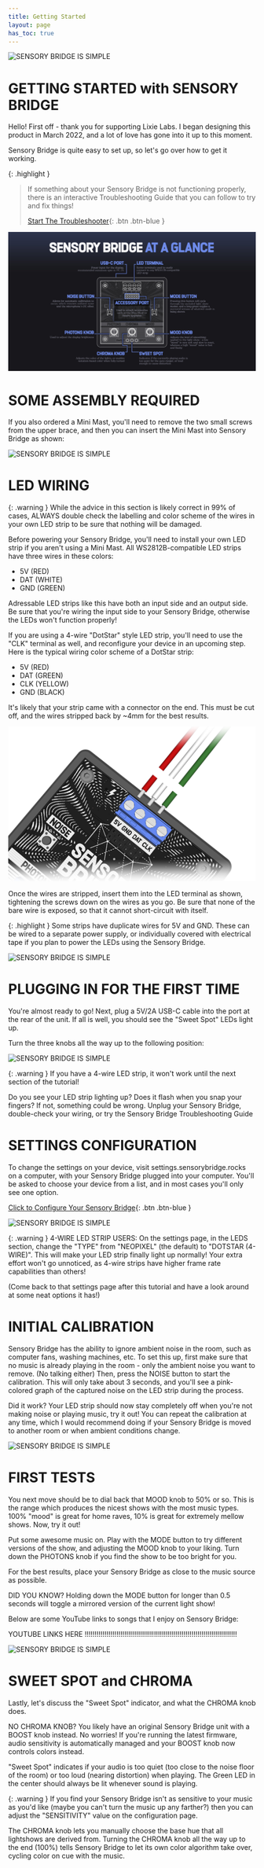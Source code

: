 ```yaml
---
title: Getting Started
layout: page
has_toc: true
---
```


![SENSORY BRIDGE IS SIMPLE](https://github.com/connornishijima/sensory_bridge_docs/blob/main/img/7.jpg?raw=true)

# **GETTING STARTED with SENSORY BRIDGE**

Hello! First off - thank you for supporting Lixie Labs. I began designing this product in March 2022, and a lot of love has gone into it up to this moment.

Sensory Bridge is quite easy to set up, so let's go over how to get it working.

{: .highlight }
> If something about your Sensory Bridge is not functioning properly, there is an interactive Troubleshooting Guide that you can follow to try and fix things!
>
> [Start The Troubleshooter](https://sensorybridge.rocks/troubleshooting/){: .btn .btn-blue }

![SENSORY BRIDGE IS SIMPLE](https://github.com/connornishijima/sensory_bridge_docs/blob/main/img/anatomy.jpg?raw=true)

# SOME ASSEMBLY REQUIRED

If you also ordered a Mini Mast, you'll need to remove the two small screws from the upper brace, and then you can insert the Mini Mast into Sensory Bridge as shown:

![SENSORY BRIDGE IS SIMPLE](https://github.com/connornishijima/sensory_bridge_docs/blob/main/img/mast_insert.png?raw=true)

# LED WIRING

{: .warning }
While the advice in this section is likely correct in 99% of cases, ALWAYS double check the labelling and color scheme of the wires in your own LED strip to be sure that nothing will be damaged.

Before powering your Sensory Bridge, you'll need to install your own LED strip if you aren't using a Mini Mast. All WS2812B-compatible LED strips have three wires in these colors:

- 5V (RED)
- DAT (WHITE)
- GND (GREEN)

Adressable LED strips like this have both an input side and an output side. Be sure that you're wiring the input side to your Sensory Bridge, otherwise the LEDs won't function properly!

If you are using a 4-wire "DotStar" style LED strip, you'll need to use the "CLK" terminal as well, and reconfigure your device in an upcoming step. Here is the typical wiring color scheme of a DotStar strip:

- 5V (RED)
- DAT (GREEN)
- CLK (YELLOW)
- GND (BLACK)

It's likely that your strip came with a connector on the end. This must be cut off, and the wires stripped back by ~4mm for the best results.

![SENSORY BRIDGE IS SIMPLE](https://github.com/connornishijima/sensory_bridge_docs/blob/main/img/wire_insert.png?raw=true)

Once the wires are stripped, insert them into the LED terminal as shown, tightening the screws down on the wires as you go. Be sure that none of the bare wire is exposed, so that it cannot short-circuit with itself.

{: .highlight }
Some strips have duplicate wires for 5V and GND. These can be wired to a separate power supply, or individually covered with electrical tape if you plan to power the LEDs using the Sensory Bridge.

![SENSORY BRIDGE IS SIMPLE](https://github.com/connornishijima/sensory_bridge_docs/blob/main/img/16.jpg?raw=true)

# PLUGGING IN FOR THE FIRST TIME

You're almost ready to go! Next, plug a 5V/2A USB-C cable into the port at the rear of the unit. If all is well, you should see the "Sweet Spot" LEDs light up.

Turn the three knobs all the way up to the following position:

![SENSORY BRIDGE IS SIMPLE](https://github.com/connornishijima/sensory_bridge_docs/blob/main/img/2.jpg?raw=true)

{: .warning }
If you have a 4-wire LED strip, it won't work until the next section of the tutorial!

Do you see your LED strip lighting up? Does it flash when you snap your fingers? If not, something could be wrong. Unplug your Sensory Bridge, double-check your wiring, or try the Sensory Bridge Troubleshooting Guide

# SETTINGS CONFIGURATION

To change the settings on your device, visit settings.sensorybridge.rocks on a computer, with your Sensory Bridge plugged into your computer. You'll be asked to choose your device from a list, and in most cases you'll only see one option.

[Click to Configure Your Sensory Bridge](https://settings.sensorybridge.rocks){: .btn .btn-blue }

![SENSORY BRIDGE IS SIMPLE](https://github.com/connornishijima/sensory_bridge_docs/blob/main/img/settings_page_pic.png?raw=true)

{: .warning }
4-WIRE LED STRIP USERS: On the settings page, in the LEDS section, change the "TYPE" from "NEOPIXEL" (the default) to "DOTSTAR (4-WIRE)". This will make your LED strip finally light up normally! Your extra effort won't go unnoticed, as 4-wire strips have higher frame rate capabilities than others!

(Come back to that settings page after this tutorial and have a look around at some neat options it has!)

# INITIAL CALIBRATION

Sensory Bridge has the ability to ignore ambient noise in the room, such as computer fans, washing machines, etc.
To set this up, first make sure that no music is already playing in the room - only the ambient noise you want to remove. (No talking either) Then, press the NOISE button to start the calibration. This will only take about 3 seconds, and you'll see a pink-colored graph of the captured noise on the LED strip during the process.

Did it work? Your LED strip should now stay completely off when you're not making noise or playing music, try it out! You can repeat the calibration at any time, which I would recommend doing if your Sensory Bridge is moved to another room or when ambient conditions change.

![SENSORY BRIDGE IS SIMPLE](https://github.com/connornishijima/sensory_bridge_docs/blob/main/img/14.jpg?raw=true)

# FIRST TESTS

You next move should be to dial back that MOOD knob to 50% or so. This is the range which produces the nicest shows with the most music types. 100% "mood" is great for home raves, 10% is great for extremely mellow shows.
Now, try it out!

Put some awesome music on. Play with the MODE button to try different versions of the show, and adjusting the MOOD knob to your liking. Turn down the PHOTONS knob if you find the show to be too bright for you.

For the best results, place your Sensory Bridge as close to the music source as possible.

DID YOU KNOW? Holding down the MODE button for longer than 0.5 seconds will toggle a mirrored version of the current light show!

Below are some YouTube links to songs that I enjoy on Sensory Bridge:
     
YOUTUBE LINKS HERE !!!!!!!!!!!!!!!!!!!!!!!!!!!!!!!!!!!!!!!!!!!!!!!!!!!!!!!!!!!!!!!!!!!!!!!!!!!!!

![SENSORY BRIDGE IS SIMPLE](https://github.com/connornishijima/sensory_bridge_docs/blob/main/img/5.jpg?raw=true)

# SWEET SPOT and CHROMA

Lastly, let's discuss the "Sweet Spot" indicator, and what the CHROMA knob does.

NO CHROMA KNOB? You likely have an original Sensory Bridge unit with a BOOST knob instead. No worries! If you're running the latest firmware, audio sensitivity is automatically managed and your BOOST knob now controls colors instead.

"Sweet Spot" indicates if your audio is too quiet (too close to the noise floor of the room) or too loud (nearing distortion) when playing. The Green LED in the center should always be lit whenever sound is playing.

{: .warning }
If you find your Sensory Bridge isn't as sensitive to your music as you'd like (maybe you can't turn the music up any farther?) then you can adjust the "SENSITIVITY" value on the configuration page.

The CHROMA knob lets you manually choose the base hue that all lightshows are derived from. Turning the CHROMA knob all the way up to the end (100%) tells Sensory Bridge to let its own color algorithm take over, cycling color on cue with the music.
